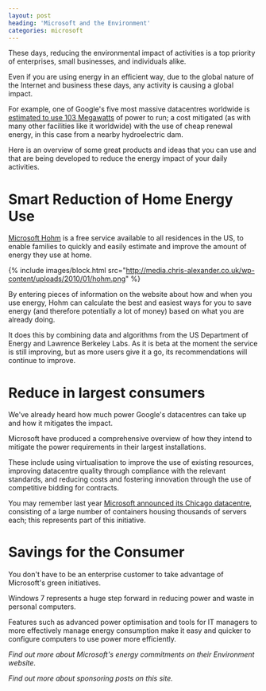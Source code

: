 ```yaml
---
layout: post
heading: 'Microsoft and the Environment'
categories: microsoft
---
```


These days, reducing the environmental impact of activities is a top priority of enterprises, small businesses, and individuals alike.

Even if you are using energy in an efficient way, due to the global nature of the Internet and business these days, any activity is causing a global impact.

For example, one of Google's five most massive datacentres worldwide is [estimated to use 103 Megawatts](http://www.guardian.co.uk/technology/2009/may/03/google-data-centres) of power to run; a cost mitigated (as with many other facilities like it worldwide) with the use of cheap renewal energy, in this case from a nearby hydroelectric dam.

Here is an overview of some great products and ideas that you can use and that are being developed to reduce the energy impact of your daily activities.

# Smart Reduction of Home Energy Use

[Microsoft Hohm](http://www.microsoft-hohm.com/) is a free service available to all residences in the US, to enable families to quickly and easily estimate and improve the amount of energy they use at home.

{% include images/block.html src="http://media.chris-alexander.co.uk/wp-content/uploads/2010/01/hohm.png" %}

By entering pieces of information on the website about how and when you use energy, Hohm can calculate the best and easiest ways for you to save energy (and therefore potentially a lot of money) based on what you are already doing.

It does this by combining data and algorithms from the US Department of Energy and Lawrence Berkeley Labs. As it is beta at the moment the service is still improving, but as more users give it a go, its recommendations will continue to improve.

# Reduce in largest consumers

We've already heard how much power Google's datacentres can take up and how it mitigates the impact.

Microsoft have produced a comprehensive overview of how they intend to mitigate the power requirements in their largest installations.

These include using virtualisation to improve the use of existing resources, improving datacentre quality through compliance with the relevant standards, and reducing costs and fostering innovation through the use of competitive bidding for contracts.

You may remember last year [Microsoft announced its Chicago datacentre](http://www.microsoft.com/video/en/us/details/bafe5c0f-8651-4609-8c71-24c733ce628b), consisting of a large number of containers housing thousands of servers each; this represents part of this initiative.

# Savings for the Consumer

You don't have to be an enterprise customer to take advantage of Microsoft's green initiatives.

Windows 7 represents a huge step forward in reducing power and waste in personal computers.

Features such as advanced power optimisation and tools for IT managers to more effectively manage energy consumption make it easy and quicker to configure computers to use power more efficiently.

*Find out more about Microsoft's energy commitments on their Environment website.*

*Find out more about sponsoring posts on this site.*